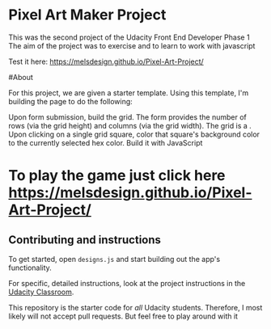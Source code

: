 # Pixel Art Maker Project
This was the second project of the Udacity Front End Developer Phase 1
The aim of the project was to exercise and to learn to work with javascript

Test it here: https://melsdesign.github.io/Pixel-Art-Project/

#About

For this project, we are given a starter template. Using this template, I'm building the page to do the following:

Upon form submission, build the grid.
The form provides the number of rows (via the grid height) and columns (via the grid width).
The grid is a <table>.
Upon clicking on a single grid square, color that square's background color to the currently selected hex color.
Build it with JavaScript
 
# To play the game just click here https://melsdesign.github.io/Pixel-Art-Project/



## Contributing and instructions

To get started, open `designs.js` and start building out the app's functionality.

For specific, detailed instructions, look at the project instructions in the [Udacity Classroom](https://classroom.udacity.com/me).

This repository is the starter code for _all_ Udacity students. Therefore, I most likely will not accept pull requests.
But feel free to play around with it
